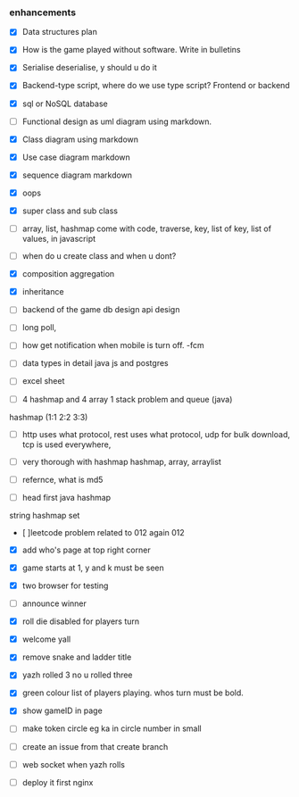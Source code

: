 ### enhancements


- [x] Data structures plan 
- [x] How is the game played without software. Write in bulletins
- [x] Serialise deserialise, y should u do it
- [x] Backend-type script, where do we use type script? Frontend or backend
- [x] sql or NoSQL database
- [ ] Functional design as uml diagram using markdown.  
- [x] Class diagram using markdown
- [x] Use case diagram markdown
- [x] sequence diagram markdown


- [x] oops
- [x] super class and sub class
- [ ] array, list, hashmap come with code, traverse, key, list of key, list of values, in javascript 
- [ ] when do u create class and when u dont?
- [x] composition aggregation
- [x] inheritance


- [ ] backend of the game db design api design
- [ ] long poll, 
- [ ] how get notification when mobile is turn off. -fcm
- [ ] data types in detail java js and postgres



- [ ] excel sheet
- [ ] 4 hashmap and 4 array 1 stack problem and queue
(java)

hashmap (1:1 2:2 3:3)


- [ ] http uses what protocol, rest uses what protocol, udp for bulk download, tcp is used everywhere,
- [ ] very thorough with hashmap
hashmap, array, arraylist

- [ ] refernce, what is md5
- [ ] head first java hashmap

string hashmap set
- [ ]leetcode problem related to 012 again 012 


- [x] add who's page at top right corner
- [x] game starts at 1, y and k must be seen
- [x] two browser for testing
- [ ] announce winner 
- [x] roll die disabled for players turn


- [x] welcome yall
- [x] remove snake and ladder title
- [x] yazh rolled 3 no u rolled three
- [x] green colour list of players playing. whos turn must be bold.
- [x] show gameID in page
- [ ] make token circle eg ka in circle number in small

- [ ] create an issue from that create branch

- [ ] web socket when yazh rolls 
- [ ] deploy it first nginx




